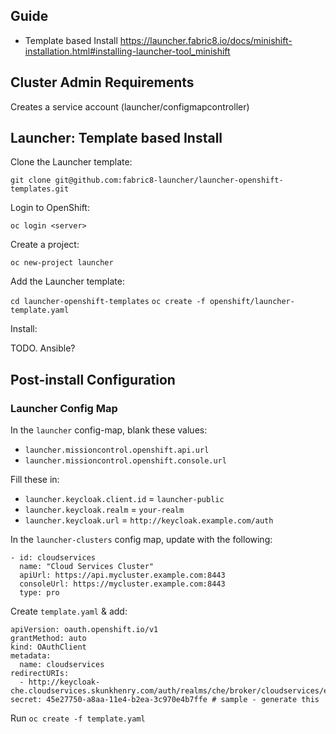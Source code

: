 ## Guide

* Template based Install https://launcher.fabric8.io/docs/minishift-installation.html#installing-launcher-tool_minishift

## Cluster Admin Requirements

Creates a service account (launcher/configmapcontroller)


## Launcher: Template based Install

Clone the Launcher template:

`git clone git@github.com:fabric8-launcher/launcher-openshift-templates.git`

Login to OpenShift:

`oc login <server>`

Create a project:

`oc new-project launcher`

Add the Launcher template:

`cd launcher-openshift-templates`
`oc create -f openshift/launcher-template.yaml`

Install: 

TODO. Ansible?

## Post-install Configuration

### Launcher Config Map


In the `launcher` config-map, blank these values:

* `launcher.missioncontrol.openshift.api.url`
* `launcher.missioncontrol.openshift.console.url`

Fill these in:

* `launcher.keycloak.client.id` = `launcher-public`
* `launcher.keycloak.realm` = `your-realm`
* `launcher.keycloak.url`	= `http://keycloak.example.com/auth`

In the `launcher-clusters` config map, update with the following:

```
- id: cloudservices
  name: "Cloud Services Cluster"
  apiUrl: https://api.mycluster.example.com:8443 
  consoleUrl: https://mycluster.example.com:8443 
  type: pro
```

Create `template.yaml` & add:

```
apiVersion: oauth.openshift.io/v1
grantMethod: auto
kind: OAuthClient
metadata:
  name: cloudservices
redirectURIs:
  - http://keycloak-che.cloudservices.skunkhenry.com/auth/realms/che/broker/cloudservices/endpoint
secret: 45e27750-a8aa-11e4-b2ea-3c970e4b7ffe # sample - generate this
```

Run `oc create -f template.yaml`

